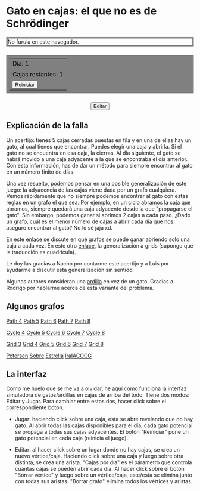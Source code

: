 
<style>
    a { text-decoration: underline; }

    #board {
        top: 1em;
        display: block;
        margin: auto;
        border-width: 4px;
        border-style: solid;
        border-color: gray;
    }

    table {
        margin: 1.5em auto;
        padding: 0.5em;
        background-color: gray;
    }

    table p {
        color: black;
        margin: 0.08em;
    }
</style>

# Gato en cajas: el que no es de Schrödinger

<!-- Board -->
<!-- <div style="display: grid; grid-template-rows: auto; justify-items: center"> -->
<canvas id="board">
    No furula en este navegador.
</canvas>

<div id="play_buttons">
<table>
    <tr>
        <td> <p id="day"> Día: 1 </p> </td>
    </tr>
    <tr>
        <td> <p id="remaining"> Cajas restantes: 1 </p> </td>
    </tr>
    <tr>
        <td> <button type="button" onclick="reset_graph()">Reiniciar</button> </td>
    </tr>
</table>
</div>

<div id="edit_buttons" style="display: none">
<table>
    <tr>
        <td> <label>Cajas por día:</label> </td>
        <td> <input style="width: 3em" id="boxes" type="number" min="1" value=1> </td>
    </tr>
    <tr>
        <td> <button type="button" onclick="sel_remove_vertex=1">Borrar vértice</button> </td>
    </tr>
    <tr>
        <td> <button type="button" onclick="remove_graph(); draw_graph()">Borrar grafo</button> </td>
    </tr>
</table>
</div>

<div style="text-align: center; margin-top: 1.4em">
<button id="button_mode" type="button" onclick="switch_mode();">Editar</button>
</div>

## Explicación de la falla

Un acertijo: tienes 5 cajas cerradas puestas en fila y en una de ellas hay un gato, al cual tienes que encontrar. Puedes elegir una caja y abrirla. Si el gato no se encuentra en esa caja, la cierras. Al día siguiente, el gato se habrá movido a una caja adyacente a la que se encontraba el día anterior. Con esta información, has de dar un método para siempre encontrar al gato en un número finito de días.

Una vez resuelto, podemos pensar en una posible generalización de este juego: la adyacencia de las cajas viene dada por un grafo cualquiera. Vemos rápidamente que no siempre podemos encontrar al gato con estas reglas en un grafo el que sea. Por ejemplo, en un ciclo abramos la caja que abramos, siempre quedará una caja adyacente desde la que "propagarse el gato". Sin embargo, podemos ganar si abrimos 2 cajas a cada paso. ¿Dado un grafo, cuál es el menor número de cajas a abrir cada día que nos asegure encontrar al gato? No lo sé jaja xd.

En este [enlace](https://math.stackexchange.com/questions/4418051/how-do-you-catch-a-cat-on-a-tree) se discute en qué grafos se puede ganar abriendo solo una caja a cada vez. En este otro [enlace](https://puzzling.stackexchange.com/questions/58269/hiding-cat-puzzle-on-a-grid), la generalización a grids (supongo que la traducción es cuadrícula).

Le doy las gracias a Nacho por contarme este acertijo y a Luis por ayudarme a discutir esta generalización sin sentido.

Algunos autores consideran una <a onclick="animal_emoji=squirrel_emoji; draw_graph()">ardilla</a> en vez de un gato. Gracias a Rodrigo por hablarme acerca de esta variante del problema.


## Algunos grafos

<a onclick="init_path(4); window.scrollTo(0, 0);">Path 4</a>
<a onclick="init_path(5); window.scrollTo(0, 0);">Path 5</a>
<a onclick="init_path(6); window.scrollTo(0, 0);">Path 6</a>
<a onclick="init_path(7); window.scrollTo(0, 0);">Path 7</a>
<a onclick="init_path(8); window.scrollTo(0, 0);">Path 8</a>

<a onclick="init_cycle(4); window.scrollTo(0, 0);">Cycle 4</a>
<a onclick="init_cycle(5); window.scrollTo(0, 0);">Cycle 5</a>
<a onclick="init_cycle(6); window.scrollTo(0, 0);">Cycle 6</a>
<a onclick="init_cycle(7); window.scrollTo(0, 0);">Cycle 7</a>
<a onclick="init_cycle(8); window.scrollTo(0, 0);">Cycle 8</a>

<a onclick="init_grid(3); window.scrollTo(0, 0);">Grid 3</a>
<a onclick="init_grid(4); window.scrollTo(0, 0);">Grid 4</a>
<a onclick="init_grid(5); window.scrollTo(0, 0);">Grid 5</a>
<a onclick="init_grid(6); window.scrollTo(0, 0);">Grid 6</a>
<a onclick="init_grid(7); window.scrollTo(0, 0);">Grid 7</a>
<a onclick="init_grid(8); window.scrollTo(0, 0);">Grid 8</a>

<a onclick="adjacency_matrix=petersen[0].slice(); coordinates=petersen[1].slice(); total_moves=4; reset_graph(); window.scrollTo(0, 0);">Petersen</a>
<a onclick="adjacency_matrix=sobre[0].slice(); coordinates=sobre[1].slice(); total_moves=3; reset_graph(); window.scrollTo(0, 0);">Sobre</a>
<a onclick="adjacency_matrix=star[0].slice(); coordinates=star[1].slice(); total_moves=1; reset_graph(); window.scrollTo(0, 0);">Estrella</a>
<a onclick="adjacency_matrix=graph1[0].slice(); coordinates=graph1[1].slice(); total_moves=3; reset_graph(); window.scrollTo(0, 0);">IraIACOCG</a>



## La interfaz
Como me huelo que se me va a olvidar, he aquí cómo funciona la interfaz simuladora de gatos/ardillas en cajas de arriba del todo. Tiene dos modos: Editar y Jugar. Para cambiar entre estos dos, hacer click sobre el correspondiente botón.

- Jugar: haciendo click sobre una caja, esta se abre revelando que no hay gato. Al abrir todas las cajas disponibles para el día, cada gato potencial se propaga a todas sus cajas adyacentes. El botón "Reiniciar" pone un gato potencial en cada caja (reinicia el juego).

- Editar: al hacer click sobre un lugar donde no hay cajas, se crea un nuevo vértice/caja. Haciendo click sobre una caja y luego sobre otra distinta, se crea una arista. "Cajas por día" es el párametro que controla cuántas cajas se pueden abrir cada día. Al hacer click sobre el botón "Borrar vértice" y luego sobre un vértice/caja, este/esta se elimina junto con todas sus aristas. "Borrar grafo" elimina todos los vértices y aristas.

<script src="ardilla.js"></script>
